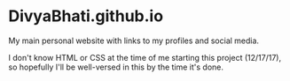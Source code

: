 # DivyaBhati.github.io
My main personal website with links to my profiles and social media.

I don't know HTML or CSS at the time of me starting this project (12/17/17), so hopefully I'll be well-versed in this by the time it's done.
